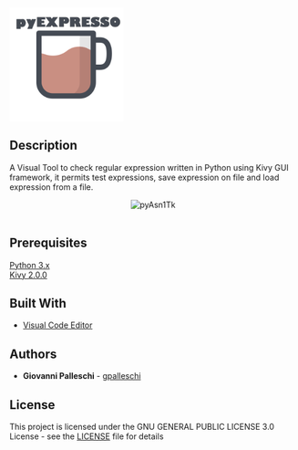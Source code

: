 
<div style=”border: 1px solid #000″>
	<img src="img/pyExpresso.png" alt="pyAsn1Tk"
		title="pyAsn1Tk" width="200" height="200" align="center"/>
</div>		

## Description

A Visual Tool to check regular expression written in Python using Kivy GUI framework, it permits test expressions, save expression on file and load expression from a file.

<div style=”border: 1px solid #000″ align="center">
	<img src="https://drive.google.com/uc?export=view&id=1DZ30W3Lqle-5-FM8xwqAmUmu7llhHvJA" alt="pyAsn1Tk"
		title="pyAsn1Tk"  height="400"/>
</div>		
<br>

## Prerequisites

[Python 3.x](https://www.python.org/)  
[Kivy 2.0.0](https://kivy.org/#home)  

## Built With  

* [Visual Code Editor](https://code.visualstudio.com)  

## Authors

* **Giovanni Palleschi** - [gpalleschi](https://github.com/gpalleschi)  

## License

This project is licensed under the GNU GENERAL PUBLIC LICENSE 3.0 License - see the [LICENSE](LICENSE) file for details